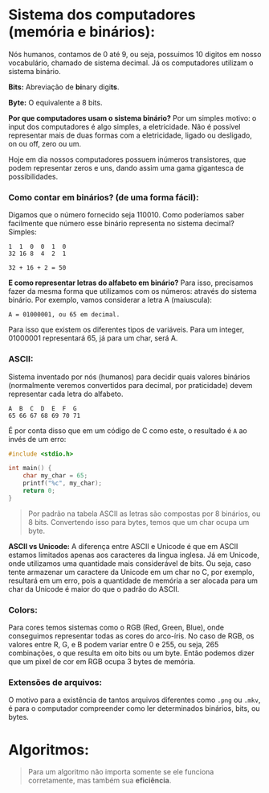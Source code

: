 # Sistema dos computadores (memória e binários):

Nós humanos, contamos de 0 até 9, ou seja, possuimos 10 digitos em nosso vocabulário, chamado de sistema decimal. Já os computadores utilizam o sistema binário.

**Bits:** Abreviação de **bi**nary digi**ts**.

**Byte:** O equivalente a 8 bits.

**Por que computadores usam o sistema binário?** Por um simples motivo: o input dos computadores é algo simples, a eletricidade. Não é possível representar mais de duas formas com a eletricidade, ligado ou desligado, on ou off, zero ou um.

Hoje em dia nossos computadores possuem inúmeros transistores, que podem representar zeros e uns, dando assim uma gama gigantesca de possibilidades.

### Como contar em binários? (de uma forma fácil):

Digamos que o número fornecido seja 110010. Como poderíamos saber facilmente que número esse binário representa no sistema decimal? Simples:

```
1  1  0  0  1  0
32 16 8  4  2  1

32 + 16 + 2 = 50
```

**E como representar letras do alfabeto em binário?** Para isso, precisamos fazer da mesma forma que utilizamos com os números: através do sistema binário. Por exemplo, vamos considerar a letra A (maiuscula):

```
A = 01000001, ou 65 em decimal.
```

Para isso que existem os diferentes tipos de variáveis. Para um integer, 01000001 representará 65, já para um char, será A. 

### ASCII:

Sistema inventado por nós (humanos) para decidir quais valores binários (normalmente veremos convertidos para decimal, por praticidade) devem representar cada letra do alfabeto.

```
A  B  C  D  E  F  G
65 66 67 68 69 70 71
```

É por conta disso que em um código de C como este, o resultado é `A` ao invés de um erro:

```c
#include <stdio.h>

int main() {
	char my_char = 65;
	printf("%c", my_char);
	return 0;
}
```

> Por padrão na tabela ASCII as letras são compostas por 8 binários, ou 8 bits. Convertendo isso para bytes, temos que um char ocupa um byte.

**ASCII vs Unicode:** A diferença entre ASCII e Unicode é que em ASCII estamos limitados apenas aos caracteres da lingua inglesa. Já em Unicode, onde utilizamos uma quantidade mais considerável de bits. Ou seja, caso tente armazenar um caractere da Unicode em um char no C, por exemplo, resultará em um erro, pois a quantidade de memória a ser alocada para um char da Unicode é maior do que o padrão do ASCII.

### Colors:

Para cores temos sistemas como o RGB (Red, Green, Blue), onde conseguimos representar todas as cores do arco-íris. No caso de RGB, os valores entre R, G, e B podem variar entre 0 e 255, ou seja, 265 combinações, o que resulta em oito bits ou um byte. Então podemos dizer que um pixel de cor em RGB ocupa 3 bytes de memória.

### Extensões de arquivos:

O motivo para a existência de tantos arquivos diferentes como `.png` ou `.mkv`, é para o computador compreender como ler determinados binários, bits, ou bytes.

# Algoritmos:

> Para um algoritmo não importa somente se ele funciona corretamente, mas também sua **eficiência**.